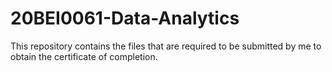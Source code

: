 # 20BEI0061-Data-Analytics
This repository contains the files that are required to be submitted by me to obtain the certificate of completion.

